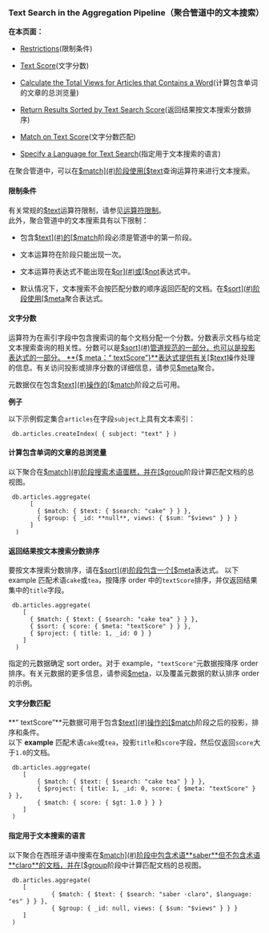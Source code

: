 ### Text Search in the Aggregation Pipeline（聚合管道中的文本搜索）
**在本页面：**

*  [Restrictions](#Restrictions)(限制条件)<br />

*  [Text Score](#Text)(文字分数)<br />

*  [Calculate the Total Views for Articles that Contains a Word](#Calculate)(计算包含单词的文章的总浏览量)<br />

*  [Return Results Sorted by Text Search Score](#Return)(返回结果按文本搜索分数排序)<br />

*  [Match on Text Score](#Match)(文字分数匹配)<br />

*  [Specify a Language for Text Search](#Specify)(指定用于文本搜索的语言)<br />

在聚合管道中，可以在[$match](#)阶段使用[$text](#)查询运算符来进行文本搜索。

#### <span id="Restrictions">限制条件</span>

有关常规的[$text]()运算符限制，请参见[运算符限制](https://docs.mongodb.com/manual/reference/operator/query/text/#text-query-operator-behavior)。<br />此外，聚合管道中的文本搜索具有以下限制：

* 包含[$text](#)的[$match](#)阶段必须是管道中的第一阶段。<br />

* 文本运算符在阶段只能出现一次。<br />

* 文本运算符表达式不能出现在[$or](#)或[$not](#)表达式中。<br />

* 默认情况下，文本搜索不会按匹配分数的顺序返回匹配的文档。在[$sort](#)阶段使用[$meta](#)聚合表达式。

#### <span id="Text">文字分数</span>

运算符为在索引字段中包含搜索词的每个文档分配一个分数。分数表示文档与给定文本搜索查询的相关性。分数可以是[$sort](#)管道规范的一部分，也可以是投影表达式的一部分。 **{$ meta：“ textScore”}**表达式提供有关[$text](#)操作处理的信息。有关访问投影或排序分数的详细信息，请参见[$meta](#)聚合。<br />

元数据仅在包含[$text](#)操作的[$match](#)阶段之后可用。

**例子**

以下示例假定集合`articles`在字段`subject`上具有文本索引：

```shell
 db.articles.createIndex( { subject: "text" } )
```

#### <span id="Calculate">计算包含单词的文章的总浏览量</span>

以下聚合在[$match](#)阶段搜索术语蛋糕，并在[$group](#)阶段计算匹配文档的总视图。<br />

```shell
 db.articles.aggregate(
      [
        { $match: { $text: { $search: "cake" } } },
        { $group: { _id: **null**, views: { $sum: "$views" } } }
      ]
  )
```

#### <span id="Return">返回结果按文本搜索分数排序</span>

 要按文本搜索分数排序，请在[$sort](#)阶段包含一个[$meta](#)表达式。 以下 example 匹配术语`cake`或`tea`，按降序 order 中的`textScore`排序，并仅返回结果集中的`title`字段。

```shell
 db.articles.aggregate(
    [
      { $match: { $text: { $search: "cake tea" } } }, 
      { $sort: { score: { $meta: "textScore" } } }, 
      { $project: { title: 1, _id: 0 } } 
    ]
  )		
```

指定的元数据确定 sort order。对于 example，`"textScore"`元数据按降序 order 排序。有关元数据的更多信息，请参阅[$meta](#)，以及覆盖元数据的默认排序 order 的示例。

#### <span id="Match">文字分数匹配</span>

**“ textScore”**元数据可用于包含[$text](#)操作的[$match](#)阶段之后的投影，排序和条件。<br />以下 **example** 匹配术语`cake`或`tea`，投影`title`和`score`字段，然后仅返回`score`大于`1.0`的文档。

```shell
 db.articles.aggregate(
    [
    	{ $match: { $text: { $search: "cake tea" } } },
    	{ $project: { title: 1, _id: 0, score: { $meta: "textScore" } } },
    	{ $match: { score: { $gt: 1.0 } } }
    ]
 )
```

#### <span id="Specify">指定用于文本搜索的语言</span>

以下聚合在西班牙语中搜索在[$match](#)阶段中包含术语**saber**但不包含术语**claro**的文档，并在[$group](#)阶段中计算匹配文档的总视图。

```shell
 db.articles.aggregate(
    [   
    		{ $match: { $text: { $search: "saber -claro", $language: "es" } } }, 
    		{ $group: { _id: null, views: { $sum: "$views" } } } 
    ]
 )
```

​    